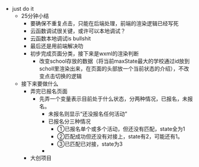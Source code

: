 - just do it
	- 25分钟小结
		- 要确保不重复点击，只能在后端处理，前端的渲染逻辑已经写死
		- 云函数调试很关键，或许可以本地调试？
		- 云函数本地调试is bullshit
		- 最后还是用前端解决叻
		- 初步完成页面分类，接下来是wxml的渲染判断
			- 改变school存放的数据（将当前maxState最大的学校通过id放到scholl里渲染出来，在页面的头部放一个当前状态的介绍），不改变点击切换的逻辑
	- 接下来要做什么
		- 弄完已报名页面
			- 先弄一个变量表示目前处于什么状态，分两种情况，已报名，未报名。
				- 未报名则显示“还没报名任何活动”
				- 已报名分三种情况
					- ①已报名单个或多个活动，但还没有匹配，state全为1
					- ②匹配成功但还没有对接上，state有2，可能还有1。
					- ③已匹配已对接，state为3
				-
		- 大创项目